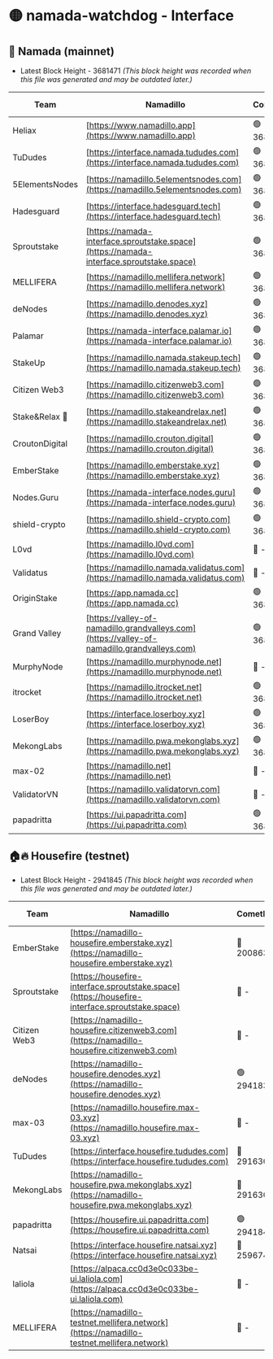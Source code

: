 # 🟡 namada-watchdog - Interface

## 🚀 Namada (mainnet)
- Latest Block Height - 3681471 *(This block height was recorded when this file was generated and may be outdated later.)*

| Team | Namadillo | CometBFT | Indexer | MASP Indexer |
|-|-|-|-|-|
| Heliax | [https://www.namadillo.app](https://www.namadillo.app) | 🟢 3681447 | 🟢 3681447 | 🟢 3681447 |
| TuDudes | [https://interface.namada.tududes.com](https://interface.namada.tududes.com) | 🟢 3681447 | 🟢 3681447 | 🟢 3681447 |
| 5ElementsNodes | [https://namadillo.5elementsnodes.com](https://namadillo.5elementsnodes.com) | 🟢 3681448 | 🟢 3681448 | 🟢 3681448 |
| Hadesguard | [https://interface.hadesguard.tech](https://interface.hadesguard.tech) | 🟢 3681449 | 🟢 3681449 | 🟢 3681448 |
| Sproutstake | [https://namada-interface.sproutstake.space](https://namada-interface.sproutstake.space) | 🟢 3681449 | 🟢 3681449 | 🟢 3681449 |
| MELLIFERA | [https://namadillo.mellifera.network](https://namadillo.mellifera.network) | 🟢 3681451 | 🟢 3681451 | 🟢 3681451 |
| deNodes | [https://namadillo.denodes.xyz](https://namadillo.denodes.xyz) | 🟢 3681452 | 🟢 3681452 | 🟢 3681452 |
| Palamar | [https://namada-interface.palamar.io](https://namada-interface.palamar.io) | 🟢 3681453 | 🟢 3681453 | 🟢 3681453 |
| StakeUp | [https://namadillo.namada.stakeup.tech](https://namadillo.namada.stakeup.tech) | 🟢 3681453 | 🟢 3681453 | 🟢 3681453 |
| Citizen Web3 | [https://namadillo.citizenweb3.com](https://namadillo.citizenweb3.com) | 🟢 3681454 | 🟢 3681454 | 🟢 3681454 |
| Stake&Relax 🦥 | [https://namadillo.stakeandrelax.net](https://namadillo.stakeandrelax.net) | 🟢 3681455 | 🟢 3681455 | 🟢 3681455 |
| CroutonDigital | [https://namadillo.crouton.digital](https://namadillo.crouton.digital) | 🟢 3681456 | 🟢 3681456 | 🟢 3681456 |
| EmberStake | [https://namadillo.emberstake.xyz](https://namadillo.emberstake.xyz) | 🟢 3681456 | 🟢 3681456 | 🟢 3681456 |
| Nodes.Guru | [https://namada-interface.nodes.guru](https://namada-interface.nodes.guru) | 🟢 3681457 | 🟢 3681457 | 🟢 3681457 |
| shield-crypto | [https://namadillo.shield-crypto.com](https://namadillo.shield-crypto.com) | 🟢 3681458 | 🟢 3681458 | 🟢 3681458 |
| L0vd | [https://namadillo.l0vd.com](https://namadillo.l0vd.com) | 🔴 - | 🔴 - | 🔴 - |
| Validatus | [https://namadillo.namada.validatus.com](https://namadillo.namada.validatus.com) | 🔴 - | 🔴 - | 🔴 - |
| OriginStake | [https://app.namada.cc](https://app.namada.cc) | 🟢 3681463 | 🟢 3681463 | 🟢 3681463 |
| Grand Valley | [https://valley-of-namadillo.grandvalleys.com](https://valley-of-namadillo.grandvalleys.com) | 🟢 3681463 | 🟢 3681463 | 🟢 3681463 |
| MurphyNode | [https://namadillo.murphynode.net](https://namadillo.murphynode.net) | 🔴 - | 🔴 - | 🔴 - |
| itrocket | [https://namadillo.itrocket.net](https://namadillo.itrocket.net) | 🟢 3681466 | 🟢 3681466 | 🟢 3681466 |
| LoserBoy | [https://interface.loserboy.xyz](https://interface.loserboy.xyz) | 🟢 3681466 | 🟢 3681466 | 🟢 3681466 |
| MekongLabs | [https://namadillo.pwa.mekonglabs.xyz](https://namadillo.pwa.mekonglabs.xyz) | 🟢 3681467 | 🟢 3681467 | 🟢 3681467 |
| max-02 | [https://namadillo.net](https://namadillo.net) | 🔴 - | 🔴 - | 🔴 - |
| ValidatorVN | [https://namadillo.validatorvn.com](https://namadillo.validatorvn.com) | 🔴 - | 🔴 - | 🔴 - |
| papadritta | [https://ui.papadritta.com](https://ui.papadritta.com) | 🟢 3681471 | 🟢 3681471 | 🟢 3681472 |

## 🏠🔥 Housefire (testnet)
- Latest Block Height - 2941845 *(This block height was recorded when this file was generated and may be outdated later.)*

| Team | Namadillo | CometBFT | Indexer | MASP Indexer |
|-|-|-|-|-|
| EmberStake | [https://namadillo-housefire.emberstake.xyz](https://namadillo-housefire.emberstake.xyz) | 🔴 2008636 | 🔴 - | 🔴 - |
| Sproutstake | [https://housefire-interface.sproutstake.space](https://housefire-interface.sproutstake.space) | 🔴 - | 🔴 - | 🔴 - |
| Citizen Web3 | [https://namadillo-housefire.citizenweb3.com](https://namadillo-housefire.citizenweb3.com) | 🔴 - | 🔴 - | 🔴 - |
| deNodes | [https://namadillo-housefire.denodes.xyz](https://namadillo-housefire.denodes.xyz) | 🟢 2941835 | 🟢 2941835 | 🟢 2941835 |
| max-03 | [https://namadillo.housefire.max-03.xyz](https://namadillo.housefire.max-03.xyz) | 🔴 - | 🔴 - | 🔴 - |
| TuDudes | [https://interface.housefire.tududes.com](https://interface.housefire.tududes.com) | 🔴 2916306 | 🔴 2916306 | 🔴 2916306 |
| MekongLabs | [https://namadillo-housefire.pwa.mekonglabs.xyz](https://namadillo-housefire.pwa.mekonglabs.xyz) | 🔴 2916306 | 🔴 2916306 | 🔴 2916306 |
| papadritta | [https://housefire.ui.papadritta.com](https://housefire.ui.papadritta.com) | 🟢 2941845 | 🟢 2941844 | 🟢 2941845 |
| Natsai | [https://interface.housefire.natsai.xyz](https://interface.housefire.natsai.xyz) | 🔴 2596741 | 🔴 2596741 | 🔴 2596741 |
| laliola | [https://alpaca.cc0d3e0c033be-ui.laliola.com](https://alpaca.cc0d3e0c033be-ui.laliola.com) | 🔴 - | 🔴 - | 🔴 - |
| MELLIFERA | [https://namadillo-testnet.mellifera.network](https://namadillo-testnet.mellifera.network) | 🔴 - | 🔴 2778001 | 🔴 2607259 |

